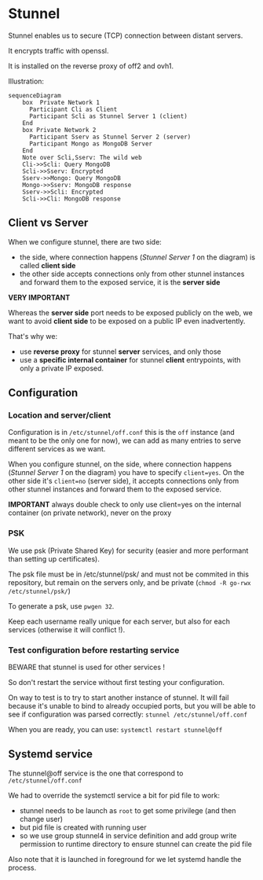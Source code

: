 # Stunnel

Stunnel enables us to secure (TCP) connection between distant servers.

It encrypts traffic with openssl.

It is installed on the reverse proxy of off2 and ovh1.

Illustration:
```mermaid
sequenceDiagram
    box  Private Network 1
      Participant Cli as Client
      Participant Scli as Stunnel Server 1 (client)
    End
    box Private Network 2
      Participant Sserv as Stunnel Server 2 (server)
      Participant Mongo as MongoDB Server
    End
    Note over Scli,Sserv: The wild web
    Cli->>Scli: Query MongoDB
    Scli->>Sserv: Encrypted
    Sserv->>Mongo: Query MongoDB
    Mongo->>Sserv: MongoDB response
    Sserv->>Scli: Encrypted
    Scli->>Cli: MongoDB response
```
## Client vs Server

When we configure stunnel, there are two side:
* the side, where connection happens (*Stunnel Server 1* on the diagram)  is called **client side**
* the other side accepts connections only from other stunnel instances and forward them to the exposed service, it is the **server side**

**VERY IMPORTANT**

Whereas the **server side** port needs to be exposed publicly on the web, we want to avoid **client side** to be exposed on a public IP even inadvertently.

That's why we:
* use **reverse proxy** for stunnel **server** services, and only those
* use a **specific internal container** for stunnel **client** entrypoints, with only a private IP exposed.


## Configuration

### Location and server/client

Configuration is in `/etc/stunnel/off.conf` this is the `off` instance (and meant to be the only one for now),
we can add as many entries to serve different services as we want.

When you configure stunnel, on the side, where connection happens (*Stunnel Server 1* on the diagram) you have to specify `client=yes`. On the other side it's `client=no` (server side), it accepts connections only from other stunnel instances and forward them to the exposed service.

**IMPORTANT** always double check to only use client=yes on the internal container (on private network), never on the proxy

### PSK

We use psk (Private Shared Key) for security (easier and more performant than setting up certificates).

The psk file must be in /etc/stunnel/psk/ and must not be commited in this repository, but remain on the servers only, and be private (`chmod -R go-rwx /etc/stunnel/psk/`)

To generate a psk, use `pwgen 32`.

Keep each username really unique for each server, but also for each services (otherwise it will conflict !).


### Test configuration before restarting service

BEWARE that stunnel is used for other services !

So don't restart the service without first testing your configuration.

On way to test is to try to start another instance of stunnel. It will fail because it's unable to bind to already occupied ports, but you will be able to see if configuration was parsed correctly: `stunnel /etc/stunnel/off.conf`

When you are ready, you can use: `systemctl restart stunnel@off`


## Systemd service

The stunnel@off service is the one that correspond to  `/etc/stunnel/off.conf`

We had to override the systemctl service a bit for pid file to work:
* stunnel needs to be launch as `root` to get some privilege (and then change user)
* but pid file is created with running user
* so we use group stunnel4 in service definition and add group write permission to runtime directory to ensure stunnel can create the pid file

Also note that it is launched in foreground for we let systemd handle the process.





